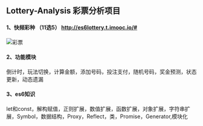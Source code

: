 ## Lottery-Analysis 彩票分析项目

#### 1、快频彩种 （11选5） http://es6lottery.t.imooc.io/#

![彩票](http://img.blog.csdn.net/20171005151146651)

#### 2、功能模块

倒计时，玩法切换，计算金额，添加号码，投注支付，随机号码，奖金预测，状态更新，动态遗漏

#### 3、es6知识

let和const，解构赋值，正则扩展，数值扩展，函数扩展，对象扩展，字符串扩展，Symbol，数据结构，Proxy，Reflect，类，Promise，Generator,模块化
